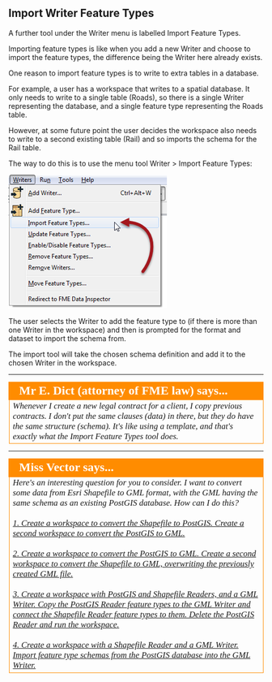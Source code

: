 ## Import Writer Feature Types ##

A further tool under the Writer menu is labelled Import Feature Types.

Importing feature types is like when you add a new Writer and choose to import the feature types, the difference being the Writer here already exists.

One reason to import feature types is to write to extra tables in a database.

For example, a user has a workspace that writes to a spatial database. It only needs to write to a single table (Roads), so there is a single Writer representing the database, and a single feature type representing the Roads table.

However, at some future point the user decides the workspace also needs to write to a second existing table (Rail) and so imports the schema for the Rail table.

The way to do this is to use the menu tool Writer > Import Feature Types:

![](./Images/Img4.62.ImportWriterFeatureTypes.png)

The user selects the Writer to add the feature type to (if there is more than one Writer in the workspace) and then is prompted for the format and dataset to import the schema from.

The import tool will take the chosen schema definition and add it to the chosen Writer in the workspace.

---

<!--Person X Says Section-->

<table style="border-spacing: 0px">
<tr>
<td style="vertical-align:middle;background-color:darkorange;border: 2px solid darkorange">
<i class="fa fa-quote-left fa-lg fa-pull-left fa-fw" style="color:white;padding-right: 12px;vertical-align:text-top"></i>
<span style="color:white;font-size:x-large;font-weight: bold;font-family:serif">Mr E. Dict (attorney of FME law) says...</span>
</td>
</tr>

<tr>
<td style="border: 1px solid darkorange">
<span style="font-family:serif; font-style:italic; font-size:larger">
Whenever I create a new legal contract for a client, I copy previous contracts. I don't put the same clauses (data) in there, but they do have the same structure (schema). It's like using a template, and that's exactly what the Import Feature Types tool does.
</span>
</td>
</tr>
</table>

---

<!--Person X Says Section-->

<table style="border-spacing: 0px">
<tr>
<td style="vertical-align:middle;background-color:darkorange;border: 2px solid darkorange">
<i class="fa fa-quote-left fa-lg fa-pull-left fa-fw" style="color:white;padding-right: 12px;vertical-align:text-top"></i>
<span style="color:white;font-size:x-large;font-weight: bold;font-family:serif">Miss Vector says...</span>
</td>
</tr>

<tr>
<td style="border: 1px solid darkorange">
<span style="font-family:serif; font-style:italic; font-size:larger">
Here's an interesting question for you to consider. I want to convert some data from Esri Shapefile to GML format, with the GML having the same schema as an existing PostGIS database. How can I do this?
<br><br><a href="http://52.73.3.37/fmedatastreaming/Manual/QAResponse2017.fmw?chapter=4&question=3&answer=1&DestDataset_TEXTLINE=C%3A%5CFMEOutput%5CQAResponse.html">1. Create a workspace to convert the Shapefile to PostGIS. Create a second workspace to convert the PostGIS to GML.</a>
<br><br><a href="http://52.73.3.37/fmedatastreaming/Manual/QAResponse2017.fmw?chapter=4&question=3&answer=2&DestDataset_TEXTLINE=C%3A%5CFMEOutput%5CQAResponse.html">2. Create a workspace to convert the PostGIS to GML. Create a second workspace to convert the Shapefile to GML, overwriting the previously created GML file.</a>
<br><br><a href="http://52.73.3.37/fmedatastreaming/Manual/QAResponse2017.fmw?chapter=4&question=3&answer=3&DestDataset_TEXTLINE=C%3A%5CFMEOutput%5CQAResponse.html">3. Create a workspace with PostGIS and Shapefile Readers, and a GML Writer. Copy the PostGIS Reader feature types to the GML Writer and connect the Shapefile Reader feature types to them. Delete the PostGIS Reader and run the workspace.</a>
<br><br><a href="http://52.73.3.37/fmedatastreaming/Manual/QAResponse2017.fmw?chapter=4&question=3&answer=4&DestDataset_TEXTLINE=C%3A%5CFMEOutput%5CQAResponse.html">4. Create a workspace with a Shapefile Reader and a GML Writer. Import feature type schemas from the PostGIS database into the GML Writer.</a>
</span>
</td>
</tr>
</table>
